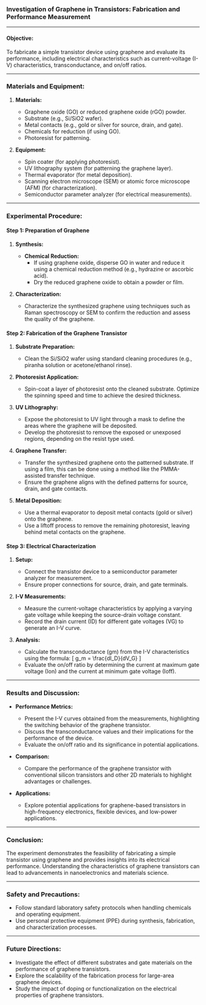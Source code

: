 ### Investigation of Graphene in Transistors: Fabrication and Performance Measurement

---

#### Objective:
To fabricate a simple transistor device using graphene and evaluate its performance, including electrical characteristics such as current-voltage (I-V) characteristics, transconductance, and on/off ratios.

---

### Materials and Equipment:

1. **Materials:**
   - Graphene oxide (GO) or reduced graphene oxide (rGO) powder.
   - Substrate (e.g., Si/SiO2 wafer).
   - Metal contacts (e.g., gold or silver for source, drain, and gate).
   - Chemicals for reduction (if using GO).
   - Photoresist for patterning.

2. **Equipment:**
   - Spin coater (for applying photoresist).
   - UV lithography system (for patterning the graphene layer).
   - Thermal evaporator (for metal deposition).
   - Scanning electron microscope (SEM) or atomic force microscope (AFM) (for characterization).
   - Semiconductor parameter analyzer (for electrical measurements).

---

### Experimental Procedure:

#### Step 1: Preparation of Graphene
1. **Synthesis:**
   - **Chemical Reduction:**
     - If using graphene oxide, disperse GO in water and reduce it using a chemical reduction method (e.g., hydrazine or ascorbic acid).
     - Dry the reduced graphene oxide to obtain a powder or film.
   
2. **Characterization:**
   - Characterize the synthesized graphene using techniques such as Raman spectroscopy or SEM to confirm the reduction and assess the quality of the graphene.

#### Step 2: Fabrication of the Graphene Transistor
1. **Substrate Preparation:**
   - Clean the Si/SiO2 wafer using standard cleaning procedures (e.g., piranha solution or acetone/ethanol rinse).
   
2. **Photoresist Application:**
   - Spin-coat a layer of photoresist onto the cleaned substrate. Optimize the spinning speed and time to achieve the desired thickness.
   
3. **UV Lithography:**
   - Expose the photoresist to UV light through a mask to define the areas where the graphene will be deposited.
   - Develop the photoresist to remove the exposed or unexposed regions, depending on the resist type used.

4. **Graphene Transfer:**
   - Transfer the synthesized graphene onto the patterned substrate. If using a film, this can be done using a method like the PMMA-assisted transfer technique.
   - Ensure the graphene aligns with the defined patterns for source, drain, and gate contacts.

5. **Metal Deposition:**
   - Use a thermal evaporator to deposit metal contacts (gold or silver) onto the graphene.
   - Use a liftoff process to remove the remaining photoresist, leaving behind metal contacts on the graphene.

#### Step 3: Electrical Characterization
1. **Setup:**
   - Connect the transistor device to a semiconductor parameter analyzer for measurement.
   - Ensure proper connections for source, drain, and gate terminals.

2. **I-V Measurements:**
   - Measure the current-voltage characteristics by applying a varying gate voltage while keeping the source-drain voltage constant.
   - Record the drain current (ID) for different gate voltages (VG) to generate an I-V curve.

3. **Analysis:**
   - Calculate the transconductance (gm) from the I-V characteristics using the formula:
     \[
     g_m = \frac{dI_D}{dV_G}
     \]
   - Evaluate the on/off ratio by determining the current at maximum gate voltage (Ion) and the current at minimum gate voltage (Ioff).

---

### Results and Discussion:

- **Performance Metrics:**
  - Present the I-V curves obtained from the measurements, highlighting the switching behavior of the graphene transistor.
  - Discuss the transconductance values and their implications for the performance of the device.
  - Evaluate the on/off ratio and its significance in potential applications.

- **Comparison:**
  - Compare the performance of the graphene transistor with conventional silicon transistors and other 2D materials to highlight advantages or challenges.

- **Applications:**
  - Explore potential applications for graphene-based transistors in high-frequency electronics, flexible devices, and low-power applications.

---

### Conclusion:

The experiment demonstrates the feasibility of fabricating a simple transistor using graphene and provides insights into its electrical performance. Understanding the characteristics of graphene transistors can lead to advancements in nanoelectronics and materials science.

---

### Safety and Precautions:

- Follow standard laboratory safety protocols when handling chemicals and operating equipment.
- Use personal protective equipment (PPE) during synthesis, fabrication, and characterization processes.

---

### Future Directions:

- Investigate the effect of different substrates and gate materials on the performance of graphene transistors.
- Explore the scalability of the fabrication process for large-area graphene devices.
- Study the impact of doping or functionalization on the electrical properties of graphene transistors.